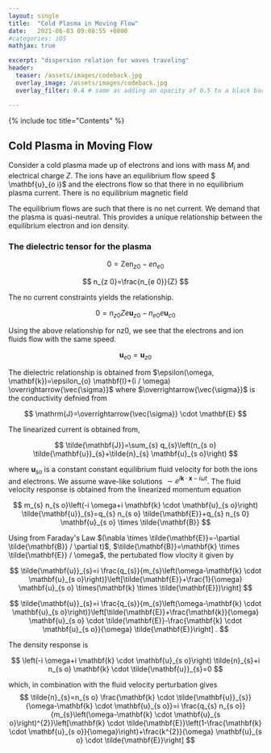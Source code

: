 ```yaml
---
layout: single
title:  "Cold Plasma in Moving Flow"
date:   2021-06-03 09:08:55 +0800
#categories: iOS
mathjax: true

excerpt: "dispersion relation for waves traveling"
header:
  teaser: /assets/images/codeback.jpg
  overlay_image: /assets/images/codeback.jpg
  overlay_filter: 0.4 # same as adding an opacity of 0.5 to a black background

---
```


{% include toc title="Contents" %}

## Cold Plasma in Moving Flow

Consider a cold plasma made up of electrons and ions with mass $M_{i}$ and electrical charge $Z$. The ions have an equilibrium flow speed $
\mathbf{u}_{o i}$ and the electrons flow so that there in no equilibrium plasma current. There is no equilibrium magnetic field

The equilibrium flows are such that there is no net current. We demand that the plasma is quasi-neutral. This provides a unique relationship between the equilibrium electron and ion density.

### The dielectric tensor for the plasma
$$
0=\operatorname{Zen}_{z 0}-e n_{e 0}
$$

$$
n_{z 0}=\frac{n_{e 0}}{Z}
$$

The no current constraints yields the relationship.

$$
0=n_{z 0} Z e \mathbf{u}_{z 0}-n_{e 0} e \mathbf{u}_{c 0}
$$

Using the above relationship for nz0, we see that the electrons and ion fluids flow with the same speed.

$$
\mathbf{u}_{e 0}=\mathbf{u}_{z 0}
$$

The dielectric relationship is obtained from $\epsilon(\omega, \mathbf{k})=\epsilon_{o} \mathbf{I}+(i / \omega) \overrightarrow{\vec{\sigma}}$ where $\overrightarrow{\vec{\sigma}}$ is the conductivity defnied from

$$
\mathrm{J}=\overrightarrow{\vec{\sigma}} \cdot \mathbf{E}
$$

The linearized current is obtained from,

$$
\tilde{\mathbf{J}}=\sum_{s} q_{s}\left(n_{s o} \tilde{\mathbf{u}}_{s}+\tilde{n}_{s} \mathbf{u}_{s o}\right)
$$

where $\mathbf{u}_{s o}$ is a constant constant equilibrium fluid velocity for both the ions and electrons. We assume wave-like solutions $\sim e^{i \mathbf{k} \cdot \mathbf{x}-i \omega t}$. The fluid velocity response is obtained from the linearized momentum equation

$$
m_{s} n_{s o}\left(-i \omega+i \mathbf{k} \cdot \mathbf{u}_{s o}\right) \tilde{\mathbf{u}}_{s}=q_{s} n_{s o} \tilde{\mathbf{E}}+q_{s} n_{s 0} \mathbf{u}_{s o} \times \tilde{\mathbf{B}}
$$

Using from Faraday's Law $(\nabla \times \tilde{\mathbf{E}}=-\partial \tilde{\mathbf{B}} / \partial t)$, $\tilde{\mathbf{B}}=\mathbf{k} \times \tilde{\mathbf{E}} / \omega$, the pertubated flow vlocity it given by

$$
\tilde{\mathbf{u}}_{s}=i \frac{q_{s}}{m_{s}\left(\omega-\mathbf{k} \cdot \mathbf{u}_{s o}\right)}\left[\tilde{\mathbf{E}}+\frac{1}{\omega} \mathbf{u}_{s o} \times(\mathbf{k} \times \tilde{\mathbf{E}})\right]
$$

$$
\tilde{\mathbf{u}}_{s}=i \frac{q_{s}}{m_{s}\left(\omega-\mathbf{k} \cdot \mathbf{u}_{s o}\right)}\left[\tilde{\mathbf{E}}+\frac{\mathbf{k}}{\omega} \mathbf{u}_{s o} \cdot \tilde{\mathbf{E}}-\frac{\mathbf{k} \cdot \mathbf{u}_{s o}}{\omega} \tilde{\mathbf{E}}\right] .
$$

The density response is

$$
\left(-i \omega+i \mathbf{k} \cdot \mathbf{u}_{s o}\right) \tilde{n}_{s}+i n_{s o} \mathbf{k} \cdot \tilde{\mathbf{u}}_{s}=0
$$

which, in combination with the fluid velocity perturbation gives
$$
\tilde{n}_{s}=n_{s o} \frac{\mathbf{k} \cdot \tilde{\mathbf{u}}_{s}}{\omega-\mathbf{k} \cdot \mathbf{u}_{s o}}=i \frac{q_{s} n_{s o}}{m_{s}\left(\omega-\mathbf{k} \cdot \mathbf{u}_{s o}\right)^{2}}\left[\mathbf{k} \cdot \tilde{\mathbf{E}}\left(1-\frac{\mathbf{k} \cdot \mathbf{u}_{s o}}{\omega}\right)+\frac{k^{2}}{\omega} \mathbf{u}_{s o} \cdot \tilde{\mathbf{E}}\right]
$$
